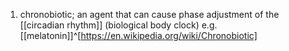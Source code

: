 1. chronobiotic; an agent that can cause phase adjustment of the [[circadian rhythm]] (biological body clock) e.g. [[melatonin]]^[https://en.wikipedia.org/wiki/Chronobiotic]